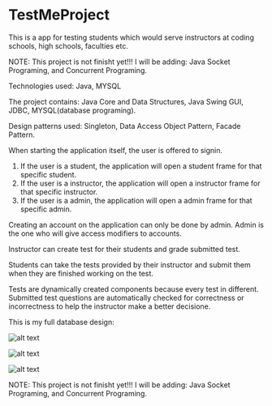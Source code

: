 # TestMeProject
This is a app for testing students which would serve instructors at coding schools, high schools, faculties etc.

NOTE: This project is not finisht yet!!! I will be adding: Java Socket Programing, and Concurrent Programing.

Technologies used: Java, MYSQL

The project contains: Java Core and Data Structures, Java Swing GUI, JDBC, MYSQL(database programing).

Design patterns used: Singleton, Data Access Object Pattern, Facade Pattern.

When starting the application itself, the user is offered to signin.

1. If the user is a student, the application will open a student frame for that specific student.
2. If the user is a instructor, the application will open a instructor frame for that specific instructor.
3. If the user is a admin, the application will open a admin frame for that specific admin.

Creating an account on the application can only be done by admin.
Admin is the one who will give access modifiers to accounts.

Instructor can create test for their students and grade submitted test.

Students can take the tests provided by their instructor and submit them when they are finished working on the test.

Tests are dynamically created components because every test in different.
Submitted test questions are automatically checked for correctness or incorrectness to help the instructor make a better decisione.

This is my full database design: 

![alt text](https://https://github.com/MilosIlic7198/TestMeProject/blob/main/DBDesign.PNG)

![alt text](https://github.com/[username]/[reponame]/blob/[branch]/image.jpg?raw=true)

![alt text](https://github.com/[username]/[reponame]/blob/[branch]/image.jpg?raw=true)

NOTE: This project is not finisht yet!!! I will be adding: Java Socket Programing, and Concurrent Programing.

